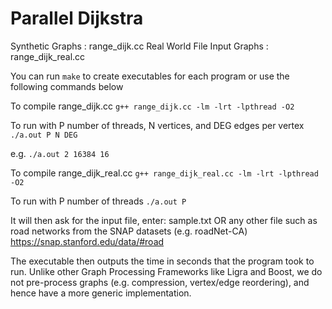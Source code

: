 Parallel Dijkstra
=================

Synthetic Graphs : range_dijk.cc
Real World File Input Graphs : range_dijk_real.cc

You can run ```make``` to create executables for each program or use the following commands below

To compile range_dijk.cc
  ```g++ range_dijk.cc -lm -lrt -lpthread -O2```
  
To run with P number of threads, N vertices, and DEG edges per vertex
  ```./a.out P N DEG```

e.g. ```./a.out 2 16384 16```


To compile range_dijk_real.cc
  ```g++ range_dijk_real.cc -lm -lrt -lpthread -O2```
  
To run with P number of threads
  ```./a.out P```
  
  It will then ask for the input file, enter:
  sample.txt
  OR any other file such as road networks from the SNAP datasets (e.g. roadNet-CA)
  https://snap.stanford.edu/data/#road

The executable then outputs the time in seconds that the program took to run.
Unlike other Graph Processing Frameworks like Ligra and Boost, we do not pre-process graphs (e.g. compression, vertex/edge reordering), and hence have a more generic implementation.
